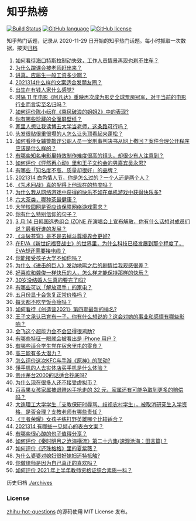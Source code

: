 # 知乎热榜
[![Build Status](https://github.com/ToWeLong/zhihu-hot-questions/workflows/CI/badge.svg)](https://github.com/ToWeLong/zhihu-hot-questions/actions)
[![GitHub language](https://img.shields.io/badge/language-golang-orange.svg)](https://golang.org/)
[![GitHub license](https://img.shields.io/github/license/ToWeLong/zhihu-hot-questions)](https://github.com/ToWeLong/zhihu-hot-questions/blob/main/LICENSE)

知乎热门话题，记录从 2020-11-29 日开始的知乎热门话题。每小时抓取一次数据，按天[归档](./archives)

<!-- BEGIN -->

1. [如何看待海口特斯拉制动失效，工作人员情景再现也刹不住车？](https://www.zhihu.com/question/449227121)
1. [为什么蹭课会被老师赶出来？](https://www.zhihu.com/question/355822061)
1. [讲真，应届生一般工资多少啊？](https://www.zhihu.com/question/58570383)
1. [2021314什么样的文案适合发朋友圈？](https://www.zhihu.com/question/448761958)
1. [出生在有钱人家什么感觉?](https://www.zhihu.com/question/384673502)
1. [时隔 11 年电影《阿凡达》重映再次成为影史全球票房冠军，对于当前的电影行业而言实至名归吗？](https://www.zhihu.com/question/448750459)
1. [如何评价陈小纭在《乘风破浪的姐姐2》中的表现?](https://www.zhihu.com/question/440631683)
1. [你有哪些珍藏的全面屏壁纸？](https://www.zhihu.com/question/403442739)
1. [家里人想让我读博去大学当老师，这条路可行吗？](https://www.zhihu.com/question/448393868)
1. [头发很贴很重很塌的人怎么让头顶看起来蓬松？](https://www.zhihu.com/question/20340797)
1. [如何看待女辅警敲诈公职人员一案刑事判决书从网上撤回？案件合理公开程序应该是什么样的？](https://www.zhihu.com/question/449028350)
1. [有哪些知名电影里特效制作难度很高的镜头，却很少有人注意到？](https://www.zhihu.com/question/448466173)
1. [如何评价《怦然再心动》里和王子文约会的男嘉宾吴永恩?](https://www.zhihu.com/question/448054194)
1. [有哪些「知名度不高，质量却很好」的品牌？](https://www.zhihu.com/question/35886615)
1. [2021314 白色情人节，你是怎么过的？一个人还是两个人？](https://www.zhihu.com/question/449247321)
1. [《咒术回战》真的配得上他现在的热度吗？](https://www.zhihu.com/question/444766202)
1. [为什么我从网络游戏中获得的快乐不如在单机游戏中获得快乐多?](https://www.zhihu.com/question/448970693)
1. [六大茶类，哪种茶最健康？](https://www.zhihu.com/question/57244114)
1. [大学校园网是否应该保障网络游戏需求？](https://www.zhihu.com/question/448635700)
1. [你有什么特别信仰的句子？](https://www.zhihu.com/question/359581484)
1. [3 月 14 日韩国选秀组合 IZONE 在演唱会上宣布解散，你有什么话想对成员们说？最看好谁的发展？](https://www.zhihu.com/question/449326216)
1. [《斗破苍穹》是不是去掉斗尊境界会更好?](https://www.zhihu.com/question/448921615)
1. [在EVA《新世纪福音战士》的世界里，为什么科技已经发展到那个程度了，EVA却还需要接电缆？](https://www.zhihu.com/question/424928782)
1. [你能接受孩子大学不如你吗？](https://www.zhihu.com/question/444520765)
1. [为什么《进击的巨人》发动地鸣之后的剧情给我观感很差？](https://www.zhihu.com/question/443229287)
1. [好喜欢和龚俊一样快乐的人，怎么样才能保持那样的快乐？](https://www.zhihu.com/question/448338462)
1. [30岁没结婚人生真的要完了吗?](https://www.zhihu.com/question/447640533)
1. [有哪些可以「解放双手」的家电？](https://www.zhihu.com/question/438924211)
1. [五月份显卡会恢复正常价格吗？](https://www.zhihu.com/question/445365770)
1. [每天都不吃早饭会瘦吗？](https://www.zhihu.com/question/446503998)
1. [如何看待《创造营2021》第四期最新的排名?](https://www.zhihu.com/question/449180035)
1. [王子文承认已育有一子，你有什么想说的？这会对她的事业和感情有哪些影响？](https://www.zhihu.com/question/449204610)
1. [会飞这个超能力会不会显得很鸡肋?](https://www.zhihu.com/question/407617594)
1. [有哪些特征一眼就会被看出是 iPhone 用户？](https://www.zhihu.com/question/357678200)
1. [有哪些适合学生党在宿舍里屯的零食？](https://www.zhihu.com/question/448401945)
1. [高三能有多大潜力？](https://www.zhihu.com/question/62520919)
1. [怎么评价这次KFC与手游《原神》的联动?](https://www.zhihu.com/question/449051034)
1. [懂手机的人去实体店买手机是什么体验？](https://www.zhihu.com/question/442650451)
1. [贵州茅台2000的话适合抄底吗?](https://www.zhihu.com/question/445691261)
1. [为什么现在很多人还不接受虚拟币？](https://www.zhihu.com/question/446646495)
1. [百香果女孩家属被退赔凶手抢走的 32 元，家属还有可能争取到更多的赔偿吗？](https://www.zhihu.com/question/449138131)
1. [大连理工大学学生「支教保研时辱骂、歧视农村学生」，被取消研究生入学资格，是否合理？支教老师有哪些责任？](https://www.zhihu.com/question/449089292)
1. [《王者荣耀》女孩子练打野英雄哪个比较适合？](https://www.zhihu.com/question/323650224)
1. [2021314 有哪些一见倾心的表白文案？](https://www.zhihu.com/question/449063807)
1. [有哪些很心酸的句子值得分享？](https://www.zhihu.com/question/447360077)
1. [如何评价《秦时明月之沧海横流》第二十六集(速观沧海：田言篇)？](https://www.zhihu.com/question/448725214)
1. [如何评价《还珠格格》里的夏紫薇？](https://www.zhihu.com/question/288060468)
1. [为什么婆婆对媳妇很好媳妇还特抵触?](https://www.zhihu.com/question/446933492)
1. [你做律师是因为自己真正的喜欢吗？](https://www.zhihu.com/question/447881795)
1. [如何评价 2021 年上半年教师资格证综合素质一科？](https://www.zhihu.com/question/449085143)

<!-- END -->

历史归档 [./archives](./archives)


### License
[zhihu-hot-questions](https://github.com/towelong/zhihu-hot-questions) 的源码使用 MIT License 发布。
